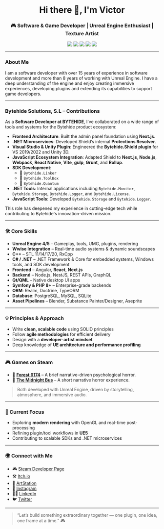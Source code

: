 <h1 align="center">Hi there 👋, I'm Victor</h1>
<h3 align="center">🎮 Software & Game Developer | Unreal Engine Enthusiast | Texture Artist</h3>

<p align="center">
  <a href="https://www.itandfeel.com" target="_blank"><img src="https://img.shields.io/badge/Studio-Itandfeel-blue?style=flat-square&logo=unrealengine" /></a>
  <a href="https://www.paranoid-shield.com" target="_blank"><img src="https://img.shields.io/badge/Project-ParanoidShield-orange?style=flat-square" /></a>
  <a href="https://linkedin.com/in/develop3r" target="_blank"><img src="https://img.shields.io/badge/LinkedIn-Connect-blue?style=flat-square&logo=linkedin" /></a>
  <a href="https://twitter.com/hallo_w3lt" target="_blank"><img src="https://img.shields.io/badge/Twitter-@hallo_w3lt-1DA1F2?style=flat-square&logo=twitter" /></a>
  <a href="https://www.fiverr.com/itandfeel" target="_blank"><img src="https://img.shields.io/badge/Fiverr-Available-green?style=flat-square&logo=fiverr" /></a>
</p>

---

### About Me

I am a software developer with over 15 years of experience in software development and more than 8 years of working with Unreal Engine. I have a deep understanding of the engine and enjoy creating immersive experiences, developing plugins and extending its capabilities to support game developers.

---

### Bytehide Solutions, S.L – Contributions

As a **Software Developer at BYTEHIDE**, I've collaborated on a wide range of tools and systems for the Bytehide product ecosystem:

- **Frontend Architecture**: Built the admin panel foundation using **Next.js**.
- **.NET Microservices**: Developed Shield’s internal **Protections Resolver**.
- **Visual Studio & Unity Plugin**: Engineered the **Bytehide.Shield plugin** for VS 2019/2022 and Unity 3D.
- **JavaScript Ecosystem Integration**: Adapted Shield to **Next.js**, **Node.js**, **Webpack**, **React Native**, **Vite**, **gulp**, **Grunt**, and **Rollup**.
- **SDK Development**:
  - 🔧 `Bytehide.Linker`
  - 🧰 `Bytehide.ToolBox`
  - 🧪 `Bytehide.Quantum`
- **.NET Tools**: Internal applications including `Bytehide.Monitor`, `Bytehide.Storage`, `Bytehide.Logger`, and `Bytehide.License`.
- **JavaScript Tools**: Developed `Bytehide.Storage` and `Bytehide.Logger`.

This role has deepened my experience in cutting-edge tech while contributing to Bytehide's innovation-driven mission.

---

### 🛠️ Core Skills

- **Unreal Engine 4/5** – Gameplay, tools, UMG, plugins, rendering
- **Wwise Integration** – Real-time audio systems & dynamic soundscapes
- **C++** – STL 11/14/17/20, RxCpp
- **C# / .NET** – .NET Framework & Core for embedded systems, Windows tools, and SDK development
- **Frontend** – Angular, **React**, **Next.js**
- **Backend** – Node.js, NestJS, REST APIs, GraphQL
- **Qt/QML** – Native desktop UI apps
- **Symfony & PHP 8+** – Enterprise-grade backends
- **ORM**: Realm, Doctrine, TypeORM
- **Database**: PostgreSQL, MySQL, SQLite
- **Asset Pipelines** – Blender, Substance Painter/Designer, Aseprite

---

### 💡 Principles & Approach

- Write **clean, scalable code** using SOLID principles  
- Follow **agile methodologies** for efficient delivery  
- Design with a **developer-artist mindset**  
- Deep knowledge of **UE architecture and performance profiling**

---

### 🎮 Games on Steam

- 🌲 [**Forest 6174**](https://store.steampowered.com/app/3162920/Forest_6174/) – A brief narrative-driven psychological horror.  
- 🚌 [**The Midnight Bus**](https://store.steampowered.com/app/3101670/The_Midnight_Bus/) – A short narrative horror experience.  

> Both developed with Unreal Engine, driven by storytelling, atmosphere, and immersive audio.

---

### 🚀 Current Focus

- Exploring **modern rendering** with OpenGL and real-time post-processing  
- Refining plugin/tool workflows in **UE5**  
- Contributing to scalable SDKs and .NET microservices  

---

### 🌍 Connect with Me

- 🎮 [Steam Developer Page](https://store.steampowered.com/developer/itandfeel)
- 🛠️ [Itch.io](https://itandfeel.itch.io/)
- 🎨 [ArtStation](https://itandfeel.artstation.com)
- 📸 [Instagram](https://www.instagram.com/hallo_w3lt/)
- 🧑‍💼 [LinkedIn](https://linkedin.com/in/develop3r)
- 🐦 [Twitter](https://twitter.com/hallo_w3lt)

---

> “Let’s build something extraordinary together — one plugin, one idea, one frame at a time.” 🎮
